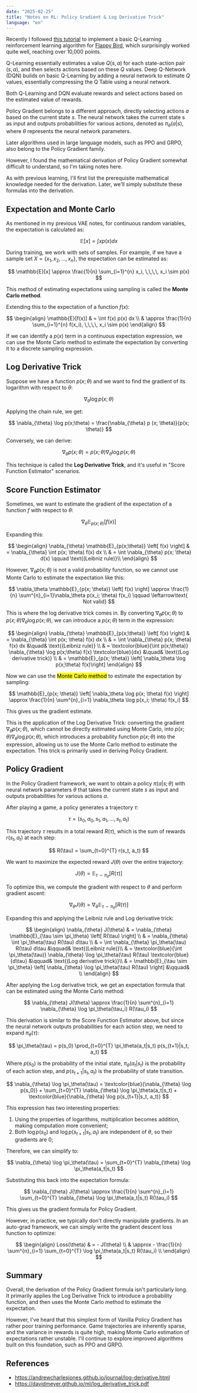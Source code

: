 ```yaml
---
date: "2025-02-25"
title: "Notes on RL: Policy Gradient & Log Derivative Trick"
language: "en"
---
```


Recently I followed [this tutorial](https://sarvagyavaish.github.io/FlappyBirdRL/) to implement a basic Q-Learning reinforcement learning algorithm for [Flappy Bird](https://github.com/flaneur2020/FlappyBird-RL), which surprisingly worked quite well, reaching over 10,000 points.

Q-Learning essentially estimates a value $Q(s, a)$ for each state-action pair $(s, a)$, and then selects actions based on these $Q$ values. Deep Q-Network (DQN) builds on basic Q-Learning by adding a neural network to estimate $Q$ values, essentially compressing the Q Table using a neural network.

Both Q-Learning and DQN evaluate rewards and select actions based on the estimated value of rewards.

Policy Gradient belongs to a different approach, directly selecting actions $a$ based on the current state $s$. The neural network takes the current state s as input and outputs probabilities for various actions, denoted as $\pi_\theta(a|s)$, where $\theta$ represents the neural network parameters.

Later algorithms used in large language models, such as PPO and GRPO, also belong to the Policy Gradient family.

However, I found the mathematical derivation of Policy Gradient somewhat difficult to understand, so I'm taking notes here.

As with previous learning, I'll first list the prerequisite mathematical knowledge needed for the derivation. Later, we'll simply substitute these formulas into the derivation.

## Expectation and Monte Carlo

As mentioned in my previous VAE notes, for continuous random variables, the expectation is calculated as:

$$
\mathbb{E}[x] = \int x p(x) dx
$$

During training, we work with sets of samples. For example, if we have a sample set $X = \{x_1, x_2, \ldots, x_n\}$, the expectation can be estimated as:

$$
\mathbb{E}[x] \approx \frac{1}{n} \sum_{i=1}^{n} x_i, \,\,\,\, x_i \sim p(x)
$$

This method of estimating expectations using sampling is called the **Monte Carlo method**.

Extending this to the expectation of a function $f(x)$:

$$
\begin{align}
\mathbb{E}[f(x)] & = \int f(x) p(x) dx \\
& \approx \frac{1}{n} \sum_{i=1}^{n} f(x_i), \,\,\,\, x_i \sim p(x)
\end{align}
$$

If we can identify a $p(x)$ term in a continuous expectation expression, we can use the Monte Carlo method to estimate the expectation by converting it to a discrete sampling expression.

## Log Derivative Trick

Suppose we have a function $p(x;\theta)$ and we want to find the gradient of its logarithm with respect to $\theta$:

$$
\nabla_{\theta} \log p(x;\theta)
$$

Applying the chain rule, we get:

$$
\nabla_{\theta} \log p(x;\theta) =
\frac{\nabla_{\theta} p (x; \theta)}{p(x; \theta)}
$$

Conversely, we can derive:

$$
\nabla_{\theta}p(x;\theta) = 
p(x;\theta) \nabla_{\theta} \log p(x;\theta)
$$

This technique is called the **Log Derivative Trick**, and it's useful in "Score Function Estimator" scenarios.

## Score Function Estimator

Sometimes, we want to estimate the gradient of the expectation of a function $f$ with respect to $\theta$:

$$\nabla_{\theta} \mathbb{E}_{p(x;\theta)} \left[ f(x) \right]$$

Expanding this:

$$
\begin{align}
\nabla_{\theta} \mathbb{E}_{p(x;\theta)} \left[ f(x) \right]
& = \nabla_{\theta} \int p(x; \theta) f(x) dx \\
& = \int \nabla_{\theta} p(x; \theta) d(x) \qquad \text{(Leibniz rule)}\\
\end{align}
$$

However, $\nabla_\theta p(x;\theta)$ is not a valid probability function, so we cannot use Monte Carlo to estimate the expectation like this:

$$
\nabla_\theta \mathbb{E}_{p(x; \theta)} \left[ f(x) \right] \approx
\frac{1}{n} \sum^{n}_{i=1}\nabla_\theta p(x_i; \theta) f(x_i) \qquad \leftarrow\text{ Not valid}
$$

This is where the log derivative trick comes in. By converting $\nabla_\theta p(x;\theta)$ to $p(x;\theta)\nabla_\theta \log p(x;\theta)$, we can introduce a $p(x;\theta)$ term in the expression:

$$
\begin{align}
\nabla_{\theta} \mathbb{E}_{p(x;\theta)} \left[ f(x) \right]
& = \nabla_{\theta} \int p(x; \theta) f(x) dx \\
& = \int \nabla_{\theta} p(x; \theta) f(x) dx &\quad& \text{(Leibniz rule)} \\
& = \textcolor{blue}{\int p(x;\theta)} \nabla_{\theta} \log p(x;\theta) f(x) \textcolor{blue}{dx} &\quad& \text{(Log derivative trick)} \\
& = \mathbb{E}_{p(x; \theta)} \left[ \nabla_\theta \log p(x;\theta) f(x)\right]
\end{align}
$$

Now we can use the <mark>Monte Carlo method</mark> to estimate the expectation by sampling:

$$
\mathbb{E}_{p(x; \theta)} \left[ \nabla_\theta \log p(x; \theta) f(x) \right]
\approx \frac{1}{n} \sum^{n}_{i=1} \nabla_\theta \log p(x_i; \theta) f(x_i)
$$

This gives us the gradient estimate.

This is the application of the Log Derivative Trick: converting the gradient $\nabla_\theta p(x;\theta)$, which cannot be directly estimated using Monte Carlo, into $p(x;\theta)\nabla_\theta \log p(x;\theta)$, which introduces a probability function $p(x;\theta)$ into the expression, allowing us to use the Monte Carlo method to estimate the expectation. This trick is primarily used in deriving Policy Gradient.

## Policy Gradient

In the Policy Gradient framework, we want to obtain a policy $\pi(a|s;\theta)$ with neural network parameters $\theta$ that takes the current state $s$ as input and outputs probabilities for various actions $a$.

After playing a game, a policy generates a trajectory $\tau$:

$$
\tau = (s_0, a_0, s_1, a_1, \ldots, s_t, a_t)
$$

This trajectory $\tau$ results in a total reward $R(\tau)$, which is the sum of rewards $r(s_t, a_t)$ at each step:

$$
R(\tau) = \sum_{t=0}^{T} r(s_t, a_t)
$$

We want to maximize the expected reward $J(\theta)$ over the entire trajectory:

$$
J(\theta) = \mathbb{E}_{\tau \sim \pi_\theta} \left[ R(\tau) \right]
$$

To optimize this, we compute the gradient with respect to $\theta$ and perform gradient ascent:

$$
\nabla_{\theta} J(\theta) = \nabla_{\theta} \mathbb{E}_{\tau \sim \pi_\theta} \left[ R(\tau) \right]
$$

Expanding this and applying the Leibniz rule and Log derivative trick:

$$
\begin{align}
\nabla_{\theta} J(\theta) 
& = \nabla_{\theta} \mathbb{E}_{\tau \sim \pi_\theta} \left[ R(\tau) \right] \\
& = \nabla_{\theta} \int \pi_\theta(\tau) R(\tau) d\tau \\
& = \int \nabla_{\theta} \pi_\theta(\tau) R(\tau) d\tau &\qquad& \text{(Leibniz rule)}\\
& = \textcolor{blue}{\int \pi_\theta(\tau)} \nabla_{\theta} \log \pi_\theta(\tau) R(\tau) \textcolor{blue}{d\tau} &\qquad& \text{(Log derivative trick)}\\
& = \mathbb{E}_{\tau \sim \pi_\theta} \left[ \nabla_{\theta} \log \pi_\theta(\tau) R(\tau) \right] &\qquad& \\
\end{align}
$$

After applying the Log derivative trick, we get an expectation formula that can be estimated using the Monte Carlo method:

$$
\nabla_{\theta} J(\theta) \approx \frac{1}{n} \sum^{n}_{i=1} \nabla_{\theta} \log \pi_\theta(\tau_i) R(\tau_i)
$$

This derivation is similar to the Score Function Estimator above, but since the neural network outputs probabilities for each action step, we need to expand $\pi_\theta(\tau)$:

$$
\pi_\theta(\tau) = p(s_0) \prod_{t=0}^{T} \pi_\theta(a_t|s_t) p(s_{t+1}|s_t, a_t)
$$

Where $p(s_0)$ is the probability of the initial state, $\pi_\theta(a_t|s_t)$ is the probability of each action step, and $p(s_{t+1}|s_t, a_t)$ is the probability of state transition.

$$
\nabla_{\theta} \log \pi_\theta(\tau) = \textcolor{blue}{\nabla_{\theta} \log p(s_0)} + \sum_{t=0}^{T} \nabla_{\theta} \log \pi_\theta(a_t|s_t) + \textcolor{blue}{\nabla_{\theta} \log p(s_{t+1}|s_t, a_t)}
$$

This expression has two interesting properties:

1. Using the properties of logarithms, multiplication becomes addition, making computation more convenient;
2. Both $\log p(s_0)$ and $\log p(s_{t+1}|s_t, a_t)$ are independent of $\theta$, so their gradients are 0;

Therefore, we can simplify to:

$$
\nabla_{\theta} \log \pi_\theta(\tau) = \sum_{t=0}^{T} \nabla_{\theta} \log \pi_\theta(a_t|s_t)
$$

Substituting this back into the expectation formula:

$$
\nabla_{\theta} J(\theta) \approx \frac{1}{n} \sum^{n}_{i=1} \sum_{t=0}^{T} \nabla_{\theta} \log \pi_\theta(a_t|s_t) R(\tau_i)
$$

This gives us the gradient formula for Policy Gradient.

However, in practice, we typically don't directly manipulate gradients. In an auto-grad framework, we can simply write the gradient descent loss function to optimize:

$$
\begin{align}
Loss(\theta) & = - J(\theta) \\
& \approx - \frac{1}{n} \sum^{n}_{i=1} \sum_{t=0}^{T} \log \pi_\theta(a_t|s_t) R(\tau_i) \\
\end{align}
$$

## Summary

Overall, the derivation of the Policy Gradient formula isn't particularly long. It primarily applies the Log Derivative Trick to introduce a probability function, and then uses the Monte Carlo method to estimate the expectation.

However, I've heard that this simplest form of Vanilla Policy Gradient has rather poor training performance. Game trajectories are inherently sparse, and the variance in rewards is quite high, making Monte Carlo estimation of expectations rather unstable. I'll continue to explore improved algorithms built on this foundation, such as PPO and GRPO.

## References

- https://andrewcharlesjones.github.io/journal/log-derivative.html
- https://davidmeyer.github.io/ml/log_derivative_trick.pdf